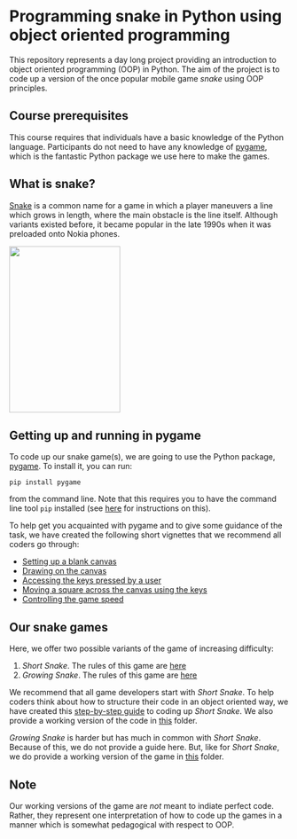 # Programming snake in Python using object oriented programming

This repository represents a day long project providing an introduction to object oriented programming (OOP) in Python. The aim of the project is to code up a version of the once popular mobile game *snake* using OOP principles.

## Course prerequisites
This course requires that individuals have a basic knowledge of the Python language. Participants do not need to have any knowledge of [pygame](https://www.pygame.org/news), which is the fantastic Python package we use here to make the games.

## What is snake?
[Snake](https://en.wikipedia.org/wiki/Snake_(video_game_genre)) is a common name for a game in which a player maneuvers a line which grows in length, where the main obstacle is the line itself. Although variants existed before, it became popular in the late 1990s when it was preloaded onto Nokia phones.

<img src="https://www.silicon.co.uk/wp-content/uploads/2012/08/snakenokia3310.jpg" width="200" height="300" />

## Getting up and running in pygame
To code up our snake game(s), we are going to use the Python package, [pygame](https://www.pygame.org/news). To install it, you can run:

`pip install pygame`

from the command line. Note that this requires you to have the command line tool `pip` installed (see [here](https://pip.pypa.io/en/stable/installing/) for instructions on this).

To help get you acquainted with pygame and to give some guidance of the task, we have created the following short vignettes that we recommend all coders go through:

- [Setting up a blank canvas](./steps/blank_screen.md)
- [Drawing on the canvas](./steps/drawing.md)
- [Accessing the keys pressed by a user](./steps/keys.md)
- [Moving a square across the canvas using the keys](./steps/moving.md)
- [Controlling the game speed](./steps/speed.md)

## Our snake games
Here, we offer two possible variants of the game of increasing difficulty:

1. *Short Snake*. The rules of this game are [here](./rules/short_snake.md)
2. *Growing Snake*. The rules of this game are [here](./rules/growing_snake.md)

We recommend that all game developers start with *Short Snake*. To help coders think about how to structure their code in an object oriented way, we have created this [step-by-step guide](./steps/coding_up_short_snake.md) to coding up *Short Snake*. We also provide a working version of the code in [this](./short_snake/) folder.

*Growing Snake* is harder but has much in common with *Short Snake*. Because of this, we do not provide a guide here. But, like for *Short Snake*, we do provide a working version of the game in [this](./growing_snake/) folder.

## Note
Our working versions of the game are _not_ meant to indiate perfect code. Rather, they represent one interpretation of how to code up the games in a manner which is somewhat pedagogical with respect to OOP.

